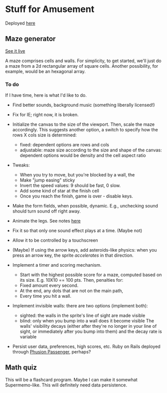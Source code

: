 Stuff for Amusement
===================

Deployed [here](http://chrismaloney.org/wumzom/index.html)


## Maze generator

[See it live](http://chrismaloney.org/wumzom/maze.html)

A maze comprises cells and walls.  For simplicity, to get started, we'll
just do a maze from a 2d rectangular array of square cells.  Another possibility,
for example, would be an hexagonal array.

### To do

If I have time, here is what I'd like to do.

* Find better sounds, background music (something liberally licensed!)

* Fix for IE; right now, it is broken.

* Initialize the canvas to the size of the viewport.  Then, scale the maze accordingly.
  This suggests another option, a switch to specify how the rows X cols size is
  determined:
    - fixed: dependent options are rows and cols
    - adjustable: maze size according to the size and shape of the canvas:
      dependent options would be density and the cell aspect ratio

* Tweaks:
    * When you try to move, but you're blocked by a wall, the
    * Make "jump easing" sticky
    * Invert the speed values:  9 should be fast, 0 slow.
    * Add some kind of star at the finish cell
    * Once you reach the finish, game is over - disable keys.

* Make the form fields, when possible, dynamic.  E.g., unchecking sound
  should turn sound off right away.

* Animate the legs.  See notes [here](http://chrismaloney.org/notes/Fabric.js#sprites)

* Fix it so that only one sound effect plays at a time.  (Maybe not)

* Allow it to be controlled by a touchscreen

* (Maybe) If using the arrow keys, add asteroids-like physics:  when you press an
  arrow key, the sprite *accelerates* in that direction.

* Implement a timer and scoring mechanism.
    * Start with the highest possible score for a maze, computed based on
      its size.  E.g. 10X10 == 100 pts.  Then, penalties for:
    * Fixed amount every second.
    * At the end, any dots that are not on the main path,
    * Every time you hit a wall.

* Implement invisible walls:  there are two options (implement both):
    * sighted:  the walls in the sprite's line of sight are made visible
    * blind:  only when you bump into a wall does it become visible
  The walls' visibility decays (either after they're no longer in your line of
  sight, or immediately after you bump into them) and the decay rate is variable

* Persist user data, preferences, high scores, etc.  Ruby on Rails deployed
  through [Phusion Passenger](https://www.phusionpassenger.com/), perhaps?


## Math quiz

This will be a flashcard program.  Maybe I can make it somewhat Supermemo-like.
This will definitely need data persistence.


